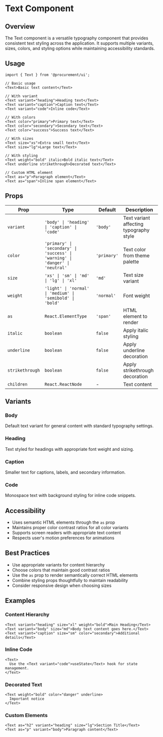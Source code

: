 # Text Component

## Overview

The Text component is a versatile typography component that provides consistent text styling across the application. It supports multiple variants, sizes, colors, and styling options while maintaining accessibility standards.

## Usage

```tsx
import { Text } from '@procurement/ui';

// Basic usage
<Text>Basic text content</Text>

// With variant
<Text variant="heading">Heading text</Text>
<Text variant="caption">Caption text</Text>
<Text variant="code">Inline code</Text>

// With colors
<Text color="primary">Primary text</Text>
<Text color="secondary">Secondary text</Text>
<Text color="success">Success text</Text>

// With sizes
<Text size="xs">Extra small text</Text>
<Text size="lg">Large text</Text>

// With styling
<Text weight="bold" italic>Bold italic text</Text>
<Text underline strikethrough>Decorated text</Text>

// Custom HTML element
<Text as="p">Paragraph element</Text>
<Text as="span">Inline span element</Text>
```

## Props

| Prop            | Type                                                                          | Default     | Description                             |
| --------------- | ----------------------------------------------------------------------------- | ----------- | --------------------------------------- |
| `variant`       | `'body' \| 'heading' \| 'caption' \| 'code'`                                  | `'body'`    | Text variant affecting typography style |
| `color`         | `'primary' \| 'secondary' \| 'success' \| 'warning' \| 'danger' \| 'neutral'` | `'primary'` | Text color from theme palette           |
| `size`          | `'xs' \| 'sm' \| 'md' \| 'lg' \| 'xl'`                                        | `'md'`      | Text size variant                       |
| `weight`        | `'light' \| 'normal' \| 'medium' \| 'semibold' \| 'bold'`                     | `'normal'`  | Font weight                             |
| `as`            | `React.ElementType`                                                           | `'span'`    | HTML element to render                  |
| `italic`        | `boolean`                                                                     | `false`     | Apply italic styling                    |
| `underline`     | `boolean`                                                                     | `false`     | Apply underline decoration              |
| `strikethrough` | `boolean`                                                                     | `false`     | Apply strikethrough decoration          |
| `children`      | `React.ReactNode`                                                             | -           | Text content                            |

## Variants

### Body

Default text variant for general content with standard typography settings.

### Heading

Text styled for headings with appropriate font weight and sizing.

### Caption

Smaller text for captions, labels, and secondary information.

### Code

Monospace text with background styling for inline code snippets.

## Accessibility

- Uses semantic HTML elements through the `as` prop
- Maintains proper color contrast ratios for all color variants
- Supports screen readers with appropriate text content
- Respects user's motion preferences for animations

## Best Practices

- Use appropriate variants for content hierarchy
- Choose colors that maintain good contrast ratios
- Use the `as` prop to render semantically correct HTML elements
- Combine styling props thoughtfully to maintain readability
- Consider responsive design when choosing sizes

## Examples

### Content Hierarchy

```tsx
<Text variant="heading" size="xl" weight="bold">Main Heading</Text>
<Text variant="body" size="md">Body text content goes here.</Text>
<Text variant="caption" size="sm" color="secondary">Additional details</Text>
```

### Inline Code

```tsx
<Text>
  Use the <Text variant="code">useState</Text> hook for state management.
</Text>
```

### Decorated Text

```tsx
<Text weight="bold" color="danger" underline>
  Important notice
</Text>
```

### Custom Elements

```tsx
<Text as="h2" variant="heading" size="lg">Section Title</Text>
<Text as="p" variant="body">Paragraph content</Text>
```
